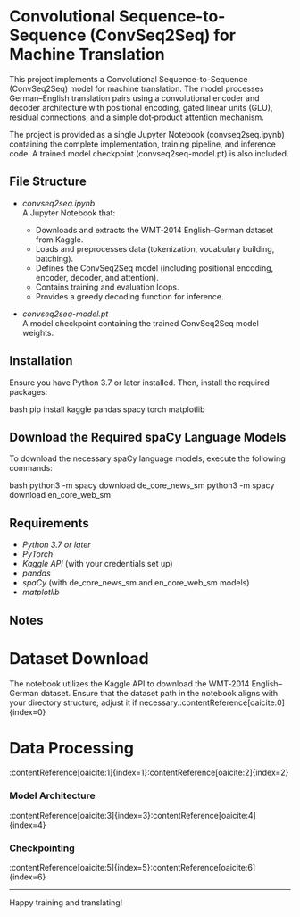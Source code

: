 # Convolutional Sequence-to-Sequence (ConvSeq2Seq) for Machine Translation

This project implements a Convolutional Sequence-to-Sequence (ConvSeq2Seq) model for machine translation. The model processes German–English translation pairs using a convolutional encoder and decoder architecture with positional encoding, gated linear units (GLU), residual connections, and a simple dot‑product attention mechanism.

The project is provided as a single Jupyter Notebook (convseq2seq.ipynb) containing the complete implementation, training pipeline, and inference code. A trained model checkpoint (convseq2seq-model.pt) is also included.

## File Structure

- *convseq2seq.ipynb*  
  A Jupyter Notebook that:
  - Downloads and extracts the WMT‑2014 English–German dataset from Kaggle.
  - Loads and preprocesses data (tokenization, vocabulary building, batching).
  - Defines the ConvSeq2Seq model (including positional encoding, encoder, decoder, and attention).
  - Contains training and evaluation loops.
  - Provides a greedy decoding function for inference.

- *convseq2seq-model.pt*  
  A model checkpoint containing the trained ConvSeq2Seq model weights.

## Installation

Ensure you have Python 3.7 or later installed. Then, install the required packages:

bash
pip install kaggle pandas spacy torch matplotlib
## Download the Required spaCy Language Models

To download the necessary spaCy language models, execute the following commands:

bash
python3 -m spacy download de_core_news_sm
python3 -m spacy download en_core_web_sm


## Requirements

- *Python 3.7 or later*
- *PyTorch*
- *Kaggle API* (with your credentials set up)
- *pandas*
- *spaCy* (with de_core_news_sm and en_core_web_sm models)
- *matplotlib*

## Notes

# Dataset Download

The notebook utilizes the Kaggle API to download the WMT‑2014 English–German dataset. Ensure that the dataset path in the notebook aligns with your directory structure; adjust it if necessary.&#8203;:contentReference[oaicite:0]{index=0}

# Data Processing

:contentReference[oaicite:1]{index=1}&#8203;:contentReference[oaicite:2]{index=2}

### Model Architecture

:contentReference[oaicite:3]{index=3}&#8203;:contentReference[oaicite:4]{index=4}

### Checkpointing

:contentReference[oaicite:5]{index=5}&#8203;:contentReference[oaicite:6]{index=6}

---


Happy training and translating!
